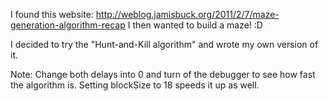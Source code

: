I found this website: http://weblog.jamisbuck.org/2011/2/7/maze-generation-algorithm-recap
I then wanted to build a maze! :D

I decided to try the "Hunt-and-Kill algorithm" and wrote my own version of it.

Note: Change both delays into 0 and turn of the debugger to see how fast the algorithm is. Setting blockSize to 18 speeds it up as well.